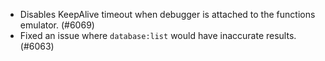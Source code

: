 - Disables KeepAlive timeout when debugger is attached to the functions emulator. (#6069)
- Fixed an issue where `database:list` would have inaccurate results. (#6063)
